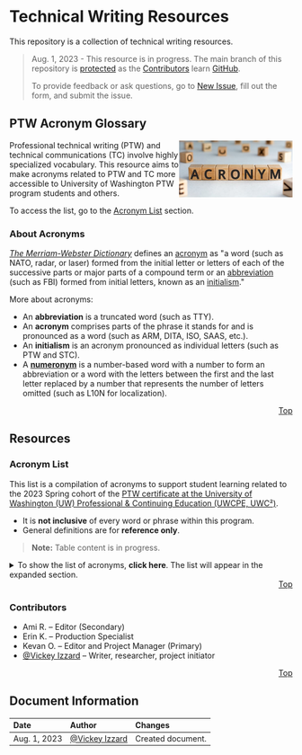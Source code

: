 # Technical Writing Resources
This repository is a collection of technical writing resources.

> Aug. 1, 2023 - This resource is in progress. The main branch of this repository is [protected](https://docs.github.com/en/repositories/configuring-branches-and-merges-in-your-repository/managing-protected-branches/about-protected-branches#lock-branch) as the [Contributors](https://github.com/VickeyIzzard/Technical-Writing-Resources/blob/main/README.md#contributors) learn [GitHub](https://github.com/).
>
> To provide feedback or ask questions, go to [New Issue](https://github.com/VickeyIzzard/Technical-Writing-Resources/issues/new/choose), fill out the form, and submit the issue.

## PTW Acronym Glossary
<img align= "right" src="./assets/images/Acronym-Blocks.jpg" width=" 40%" alt=" A group of wooden blocks with black letters that spell the word acronym." title=" A group of wooden blocks with black letters that spell the word acronym.">

Professional technical writing (PTW) and technical communications (TC) involve highly specialized vocabulary. This resource aims to make acronyms related to PTW and TC more accessible to University of Washington PTW program students and others.

To access the list, go to the [Acronym List](https://github.com/VickeyIzzard/Technical-Writing-Resources/blob/main/README.md#acronym-list) section.

### About Acronyms
*[The Merriam-Webster Dictionary](https://www.merriam-webster.com/dictionary/)* defines an [acronym](https://www.merriam-webster.com/dictionary/acronym) as "a word (such as NATO, radar, or laser) formed from the initial letter or letters of each of the successive parts or major parts of a compound term or an [abbreviation](https://www.merriam-webster.com/dictionary/abbreviation) (such as FBI) formed from initial letters, known as an [initialism](https://www.merriam-webster.com/dictionary/initialism)."

More about acronyms:
- An **abbreviation** is a truncated word (such as TTY).
- An **acronym** comprises parts of the phrase it stands for and is pronounced as a word (such as ARM, DITA, ISO, SAAS, etc.).
- An **initialism** is an acronym pronounced as individual letters (such as PTW and STC).
- A [**numeronym**](https://en.wikipedia.org/wiki/Numeronym) is a number-based word with a number to form an abbreviation or a word with the letters between the first and the last letter replaced by a number that represents the number of letters omitted (such as L10N for localization).

<div align="right">
  <a href='https://github.com/VickeyIzzard/Technical-Writing-Resources/blob/main/README.md#readme-top'>Top</a>
</div>

## Resources
### Acronym List
This list is a compilation of acronyms to support student learning related to the 2023 Spring cohort of the [PTW certificate at the University of Washington (UW) Professional & Continuing Education (UWCPE, UWC²)](https://www.pce.uw.edu/certificates/professional-technical-writing).
- It is **not inclusive** of every word or phrase within this program.
- General definitions are for **reference only**.

> **Note:** Table content is in progress.

<details>
<summary>To show the list of acronyms, <b>click here</b>. The list will appear in the expanded section.</summary>

#### Acronym List Table

| Acronym | Definition | Session | Source |
|:---|:---|:---|:---|
| placeholder | placeholder | placeholder | placeholder |

<div align="right">
  <a href='https://github.com/VickeyIzzard/Technical-Writing-Resources/blob/main/README.md#readme-top'>Top</a>
</div>

### Acronym Resources
- [Abbreviations and Acronyms - Grammar and Mechanics | Mailchimp Content Style Guide](https://styleguide.mailchimp.com/grammar-and-mechanics/#header-3-abbreviations-and-acronyms)
- [Acronyms - Microsoft Style Guide | Microsoft Learn](https://learn.microsoft.com/en-us/style-guide/acronyms)
- [Find acronym definitions - Microsoft Support](https://support.microsoft.com/en-us/office/find-acronym-definitions-89062352-e1ce-4f59-b58c-f94869521404)
- [GitHub glossary](https://docs.github.com/en/get-started/quickstart/github-glossary)
-	[How to Punctuate Abbreviations - Technical Communication Center](https://technicalcommunicationcenter.com/2021/12/20/how-to-write-capitalize-and-punctuate-abbreviations-and-acronyms/)
-	[Use acronyms properly - Words | Technical Writing | Google for Developers](https://developers.google.com/tech-writing/one/words#use_acronyms_properly)
- [Use Plain Language - Grammar and Mechanics | Mailchimp Content Style Guide](https://styleguide.mailchimp.com/writing-for-accessibility/#header-3-use-plain-language)
-	[What's an acronym? | Merriam-Webster](https://www.merriam-webster.com/words-at-play/whats-an-acronym)
-	[When to use acronyms - Write the Docs Newsletter – September 2022](https://www.writethedocs.org/blog/newsletter-september-2022/?highlight=acronyms#when-to-use-acronyms)
-	[Wikipedia:Wikipedia abbreviations - Wikipedia](https://en.wikipedia.org/wiki/Wikipedia:Wikipedia_abbreviations)

</details>

<div align="right">
  <a href='https://github.com/VickeyIzzard/Technical-Writing-Resources/blob/main/README.md#readme-top'>Top</a>
</div>

### Contributors
-	Ami R. – Editor (Secondary)
-	Erin K. – Production Specialist
-	Kevan O. – Editor and Project Manager (Primary)
-	[@Vickey Izzard](https://github.com/VickeyIzzard) – Writer, researcher, project initiator

<div align="right">
  <a href='https://github.com/VickeyIzzard/Technical-Writing-Resources/blob/main/README.md#readme-top'>Top</a>
</div>

## Document Information
| Date | Author | Changes |
|:---|:---|:---|
| Aug. 1, 2023 | [@Vickey Izzard](https://github.com/VickeyIzzard) | Created document. |

